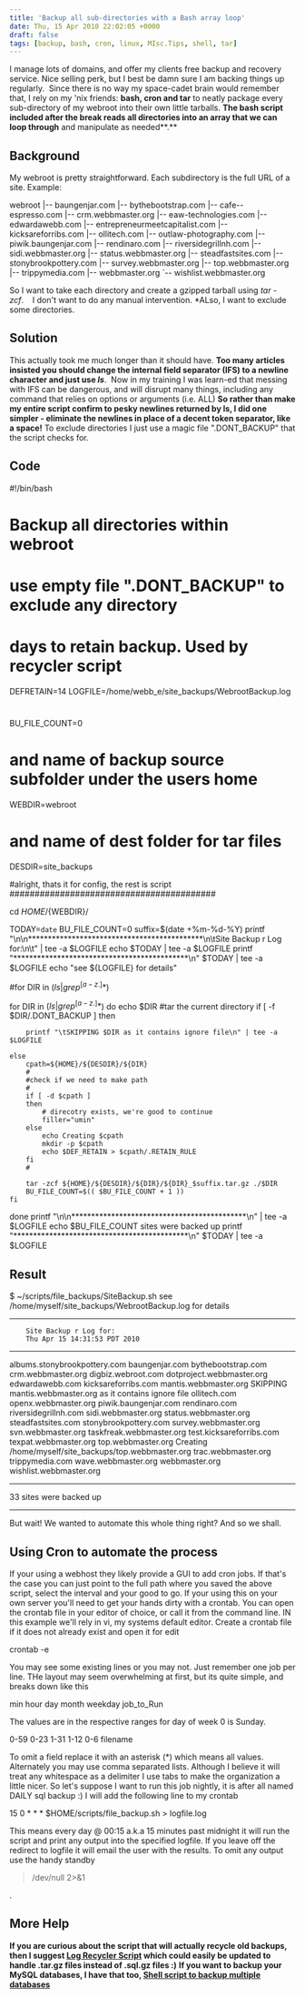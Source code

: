 ```yaml
---
title: 'Backup all sub-directories with a Bash array loop'
date: Thu, 15 Apr 2010 22:02:05 +0000
draft: false
tags: [backup, bash, cron, linux, MIsc.Tips, shell, tar]
---
```


I manage lots of domains, and offer my clients free backup and recovery service. Nice selling perk, but I best be damn sure I am backing things up regularly.  Since there is no way my space-cadet brain would remember that, I rely on my 'nix friends: **bash, cron and tar** to neatly package every sub-directory of my webroot into their own little tarballs. **The bash script included after the break reads all directories into an array that we can loop through** and manipulate as needed**.**

Background
----------

My webroot is pretty straightforward. Each subdirectory is the full URL of a site. Example:

webroot
|-- baungenjar.com
|-- bythebootstrap.com
|-- cafe--espresso.com
|-- crm.webbmaster.org
|-- eaw-technologies.com
|-- edwardawebb.com
|-- entrepreneurmeetcapitalist.com
|-- kicksareforribs.com
|-- ollitech.com
|-- outlaw-photography.com
|-- piwik.baungenjar.com
|-- rendinaro.com
|-- riversidegrillnh.com
|-- sidi.webbmaster.org
|-- status.webbmaster.org
|-- steadfastsites.com
|-- stonybrookpottery.com
|-- survey.webbmaster.org
|-- top.webbmaster.org
|-- trippymedia.com
|-- webbmaster.org
`-- wishlist.webbmaster.org

So I want to take each directory and create a gzipped tarball using _tar -zcf_.    I don't want to do any manual intervention. *ALso, I want to exclude some directories.

Solution
--------

This actually took me much longer than it should have. **Too many articles insisted you should change the internal field separator (IFS) to a newline character and just use _ls_**.  Now in my training I was learn-ed that messing with IFS can be dangerous, and will disrupt many things, including any command that relies on options or arguments (i.e. ALL) **So rather than make my entire script confirm to pesky newlines returned by ls, I did one simpler - eliminate the newlines in place of a decent token separator, like a space!** To exclude directories I just use a magic file ".DONT_BACKUP" that the script checks for.

Code
----

#!/bin/bash
#
# Backup all directories within webroot
# use empty file ".DONT_BACKUP" to exclude any directory


# days to retain backup. Used by recycler script
DEFRETAIN=14
LOGFILE=/home/webb_e/site_backups/WebrootBackup.log
#
#
BU_FILE_COUNT=0
#
# and name of backup source subfolder under the users home
WEBDIR=webroot
#
# and name of dest folder for tar files
DESDIR=site_backups

#alright, thats it for config, the rest is script
#########################################


cd ${HOME}/${WEBDIR}/


TODAY=`date`
BU_FILE_COUNT=0
suffix=$(date +%m-%d-%Y)
printf "\n\n********************************************\n\tSite Backup r Log for:\n\t" | tee -a $LOGFILE
echo $TODAY | tee -a $LOGFILE
printf "********************************************\n" $TODAY | tee -a $LOGFILE
echo "see ${LOGFILE} for details"

#for DIR in $(ls | grep ^[a-z.]*$) 

for DIR in $(ls | grep ^[a-z.]*$) 
do
	echo $DIR
	#tar the current directory
	if [ -f $DIR/.DONT_BACKUP ]
	then

		printf "\tSKIPPING $DIR as it contains ignore file\n" | tee -a $LOGFILE
		
	else
		cpath=${HOME}/${DESDIR}/${DIR}
		#
		#check if we need to make path
		#
		if [ -d $cpath ]
		then
			# direcotry exists, we're good to continue
			filler="umin"
		else
			echo Creating $cpath
			mkdir -p $cpath
			echo $DEF_RETAIN > $cpath/.RETAIN_RULE
		fi
		#
		 
		tar -zcf ${HOME}/${DESDIR}/${DIR}/${DIR}_$suffix.tar.gz ./$DIR
		BU_FILE_COUNT=$(( $BU_FILE_COUNT + 1 ))
	fi
	
done
printf "\n\n********************************************\n" | tee -a $LOGFILE
echo $BU_FILE_COUNT sites were backed up
printf "********************************************\n" $TODAY | tee -a $LOGFILE

Result
------

$ ~/scripts/file_backups/SiteBackup.sh
see /home/myself/site_backups/WebrootBackup.log for details


********************************************
        Site Backup r Log for:
        Thu Apr 15 14:31:53 PDT 2010
********************************************
albums.stonybrookpottery.com
baungenjar.com
bythebootstrap.com
crm.webbmaster.org
digbiz.webroot.com
dotproject.webbmaster.org
edwardawebb.com
kicksareforribs.com
mantis.webbmaster.org
        SKIPPING mantis.webbmaster.org as it contains ignore file
ollitech.com
openx.webbmaster.org
piwik.baungenjar.com
rendinaro.com
riversidegrillnh.com
sidi.webbmaster.org
status.webbmaster.org
steadfastsites.com
stonybrookpottery.com
survey.webbmaster.org
svn.webbmaster.org
taskfreak.webbmaster.org
test.kicksareforribs.com
texpat.webbmaster.org
top.webbmaster.org
        Creating /home/myself/site_backups/top.webbmaster.org
trac.webbmaster.org
trippymedia.com
wave.webbmaster.org
webbmaster.org
wishlist.webbmaster.org


********************************************
33 sites were backed up
********************************************

But wait! We wanted to automate this whole thing right? And so we shall.

Using Cron to automate the process
----------------------------------

If your using a webhost they likely provide a GUI to add cron jobs. If that's the case you can just point to the full path where you saved the above script, select the interval and your good to go. If your using this on your own server you'll need to get your hands dirty with a crontab. You can open the crontab file in your editor of choice, or call it from the command line. IN this example we'll rely in vi, my systems default editor. Create a crontab file if it does not already exist and open it for edit

crontab -e

You may see some existing lines or you may not. Just remember one job per line. THe layout may seem overwhelming at first, but its quite simple, and breaks down like this

min     hour     day    month    weekday     job_to_Run

The values are in the respective ranges for day of week 0 is Sunday.

0-59    0-23     1-31    1-12     0-6        filename

To omit a field replace it with an asterisk (*) which means all values. Alternately you may use comma separated lists. Although I believe it will treat any whitespace as a delimiter I use tabs to make the organization a little nicer. So let's suppose I want to run this job nightly, it is after all named DAILY sql backup :) I will add the following line to my crontab

15    0     *    *   *     $HOME/scripts/file_backup.sh > logfile.log

This means every day @ 00:15 a.k.a 15 minutes past midnight it will run the script and print any output into the specified logfile. If you leave off the redirect to logfile it will email the user with the results. To omit any output use the handy standby

>/dev/null 2>&1

.

More Help
---------

**If you are curious about the script that will actually recycle old backups, then I suggest [Log Recycler Script](https://blog.edwardawebb.com/linux/log-recycler-script) which could easily be updated to handle .tar.gz files instead of .sql.gz files :)** **If you want to backup your MySQL databases, I have that too, [Shell script to backup multiple databases](https://blog.edwardawebb.com/web-development/simple-shell-script-backup-multiple-mysql-databases)**
